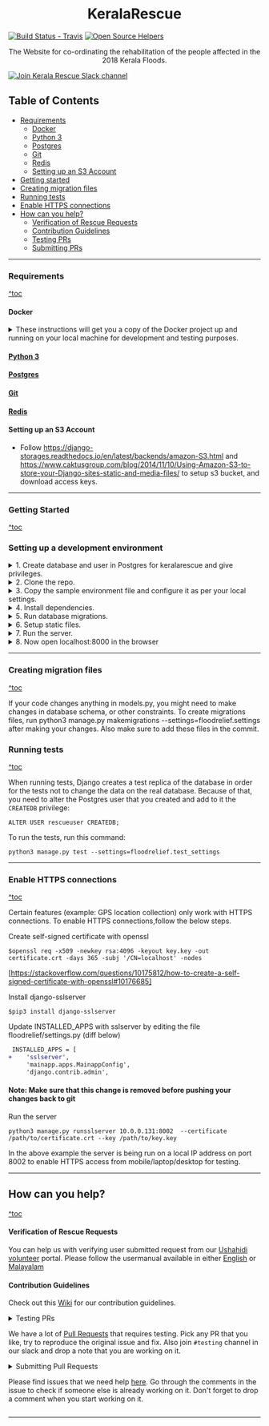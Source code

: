 <h1 align="center">KeralaRescue</h1>

[![Build Status - Travis][0]][1] [![Open Source Helpers](https://www.codetriage.com/ieeekeralasection/rescuekerala/badges/users.svg)](https://www.codetriage.com/ieeekeralasection/rescuekerala)

<p align="center">The Website for co-ordinating the rehabilitation of the people affected in the 2018 Kerala Floods.</p>

[![Join Kerala Rescue Slack channel](https://i.imgur.com/V7jxjak.png)](http://bit.ly/keralarescueslack)

## Table of Contents
- [Requirements](#requirements)
    - [Docker](#docker)
    - [Python 3](#python-3)
    - [Postgres](#postgres)
    - [Git](#git)
    - [Redis](#redis)
    - [Setting up an S3 Account](#setting-up-an-s3-account)
- [Getting started](#getting-started)
- [Creating migration files](#creating-migration-files)
- [Running tests](#running-tests)
- [Enable HTTPS connections](#enable-https-connections)
- [How can you help?](#how-can-you-help)
    - [Verification of Rescue Requests](#verification-of-rescue-requests)
    - [Contribution Guidelines](#contribution-guidelines)
    - [Testing PRs](#by-testing)
    - [Submitting PRs](#submitting-pull-requests)

<hr>

### Requirements
[^toc](#table-of-contents)

#### Docker
<details>
<summary>
These instructions will get you a copy of the Docker project up and running on your local machine for development and testing purposes.
</summary>

### Using Docker

- Only pre-requisite is having docker and docker-compose installed
- Execute `sh docker.sh` in this directory (if you do not have permissions on the `docker.sh`, do `chmod +x docker.sh`)
- Server will start running at `localhost:8000`
- `Ctrl+C` to stop

#### Troubleshooting Docker
* Incompatible docker version

 > ERROR: Version in "./docker-compose.yaml" is unsupported. You might be seeing this error because you're using the wrong Compose file version. Either specify a version of "2" (or "2.0") and place your service definitions under the `services` key, or omit the `version` key and place your service definitions at the root of the file to use version 1.
For more on the Compose file format versions, see https://docs.docker.com/compose/compose-file/


**Fix**

Update your docker toolkit

* Insufficient permissions
> ERROR: Couldn't connect to Docker daemon at http+docker://localunixsocket - is it running?
If it's at a non-standard location, specify the URL with the DOCKER_HOST environment variable.


**Fix**

Run it with sudo - `sudo sh docker.sh`
</details>

#### [Python 3](https://www.python.org/downloads/)

#### [Postgres](https://www.postgresql.org/download/)

#### [Git](https://git-scm.com/downloads)

#### [Redis](https://redis.io/)

#### Setting up an S3 Account

- Follow https://django-storages.readthedocs.io/en/latest/backends/amazon-S3.html and https://www.caktusgroup.com/blog/2014/11/10/Using-Amazon-S3-to-store-your-Django-sites-static-and-media-files/ to setup s3 bucket, and download access keys.

</details>

<hr>

### Getting Started
[^toc](#table-of-contents)

### Setting up a development environment

<details>
<summary>1. Create database and user in Postgres for keralarescue and give privileges. </summary>

    psql user=postgres
    Password:
    psql (10.4 (Ubuntu 10.4-0ubuntu0.18.04))
    Type "help" for help.

    postgres=# CREATE DATABASE rescuekerala;
    CREATE DATABASE
    postgres=# CREATE USER rescueuser WITH PASSWORD 'password';
    CREATE ROLE
    postgres=# GRANT ALL PRIVILEGES ON DATABASE rescuekerala TO rescueuser;
    GRANT
    postgres=# \q

</details>

<details>
<summary>2. Clone the repo.</summary>

    git clone https://github.com/IEEEKeralaSection/rescuekerala.git
    cd rescuekerala
</details>

<details>
<summary>3. Copy the sample environment file and configure it as per your local settings.</summary>

        cp .env.example .env

> Note: If you cannot copy the environment or you're facing any difficulty in starting the server, copy the settings file from
https://github.com/vigneshhari/keralarescue_test_settings for local testing.
</details>

<details>
<summary>4. Install dependencies.</summary>

        pip3 install -r requirements.txt
</details>

<details>
<summary>5. Run database migrations.</summary>

        python3 manage.py migrate
</details>

<details>
<summary>6. Setup static files.</summary>
        
        python3 manage.py collectstatic
</details>

<details>
<summary>7. Run the server.</summary>

        python3 manage.py runserver
</details>

<details>
<summary>8. Now open localhost:8000 in the browser</summary>
That's it!
</details>

<hr>

### Creating migration files
[^toc](#table-of-contents)

If your code changes anything in models.py, you might need to make changes in database schema, or other constraints. To create migrations files, run python3 manage.py makemigrations --settings=floodrelief.settings after making your changes. Also make sure to add these files in the commit.

### Running tests
[^toc](#table-of-contents)

When running tests, Django creates a test replica of the database in order for the tests not to change the data on the real database. Because of that, you need to alter the Postgres user that you created and add to it the `CREATEDB` privilege:

```
ALTER USER rescueuser CREATEDB;
```

To run the tests, run this command:

```
python3 manage.py test --settings=floodrelief.test_settings
```

<hr>

### Enable HTTPS connections
[^toc](#table-of-contents)

Certain features (example: GPS location collection) only work with HTTPS connections.  To enable HTTPS connections,follow the below steps.

Create self-signed certificate with openssl

```
$openssl req -x509 -newkey rsa:4096 -keyout key.key -out certificate.crt -days 365 -subj '/CN=localhost' -nodes
```
[https://stackoverflow.com/questions/10175812/how-to-create-a-self-signed-certificate-with-openssl#10176685]

Install django-sslserver

```
$pip3 install django-sslserver
```

Update INSTALLED_APPS with sslserver by editing the file floodrelief/settings.py (diff below)

```diff
 INSTALLED_APPS = [
+    'sslserver',
     'mainapp.apps.MainappConfig',
     'django.contrib.admin',
```
#### Note: Make sure that this change is removed before pushing your changes back to git
Run the server

```
python3 manage.py runsslserver 10.0.0.131:8002  --certificate /path/to/certificate.crt --key /path/to/key.key
```
In the above example the server is being run on a local IP address on port 8002 to enable HTTPS access from mobile/laptop/desktop for testing.

<hr>

## How can you help?
[^toc](#table-of-contents)

#### Verification of Rescue Requests

You can help us with verifying user submitted request from our [Ushahidi volunteer](https://volunteers.keralarescue.in/) portal. Please follow the usermanual available in either [English](https://github.com/IEEEKeralaSection/rescuekerala/files/2300176/Kerala.Rescue.Volunteers.Manual.Draft.pdf) or [Malayalam](https://github.com/IEEEKeralaSection/rescuekerala/files/2299875/default.pdf)

#### Contribution Guidelines
Check out this [Wiki](https://github.com/IEEEKeralaSection/rescuekerala/wiki/Contribution-Guidelines) for our contribution guidelines.


<details>
<summary>Testing PRs

We have a lot of [Pull Requests](https://github.com/IEEEKeralaSection/rescuekerala/pulls) that requires testing. Pick any PR that you like, try to reproduce the original issue and fix. Also join `#testing` channel in our slack and drop a note that you
are working on it.
</summary>

#### Testing Pull Requests
Note: If you have cloned a fork of IEEEKeralaSection/rescuekerala, replace ```origin``` with ```upstream```

1. Checkout the Pull Request you would like to test by
      ```
      git fetch origin pull/ID/head:BRANCHNAME`
      git checkout BRANCHNAME
     ```
2. Example
    ```
    git fetch origin pull/406/head:jaseem
    git checkout jaseem1
    ```
3. Run Migration
</details>

<details>
<summary>Submitting Pull Requests

Please find issues that we need help [here](https://github.com/IEEEKeralaSection/rescuekerala/issues?q=is%3Aissue+is%3Aopen+label%3A%22help+wanted%22). Go through the comments in the issue to check if someone else is already working on it. Don't forget to drop a comment when you start working on it.</summary>

Always start your work in a new git branch. **Don't start to work on the
master branch**. Before you start your branch make sure you have the most
up-to-date version of the master branch then, make a branch that ideally
has the bug number in the branch name.

1. Before you begin, Fork the repository. This is needed as you might not have permission to push to the main repository

2. If you have already clone this repository, create a remote to track your fork by
     ```
     git remote add origin2 git@github.com:tessie/rescuekerala.git
     ```
3. If you have not yet cloned, clone your fork
    ```
    git clone git@github.com:tessie/rescuekerala.git
    ```
4. Checkout a new branch by
     ```
     git checkout -b issues_442
     ```
4. Make your changes.

5. Ensure your feature is working as expected.

6. Push your code.
      ```
      git push origin2 issues_442
      ```
7. Compare and create your pull request.

[0]: https://travis-ci.org/IEEEKeralaSection/rescuekerala.svg?branch=master
[1]: https://travis-ci.org/IEEEKeralaSection/rescuekerala
</details>

<hr>
